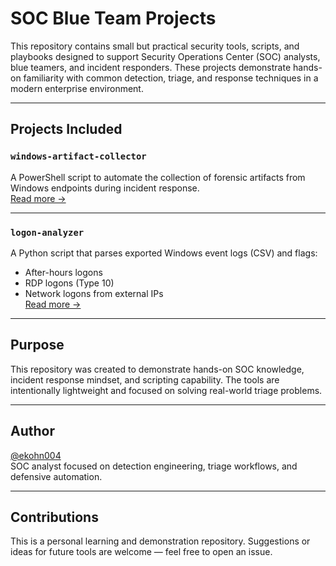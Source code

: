 # SOC Blue Team Projects

This repository contains small but practical security tools, scripts, and playbooks designed to support Security Operations Center (SOC) analysts, blue teamers, and incident responders. These projects demonstrate hands-on familiarity with common detection, triage, and response techniques in a modern enterprise environment.

---

## Projects Included

### `windows-artifact-collector`
A PowerShell script to automate the collection of forensic artifacts from Windows endpoints during incident response.  
[Read more →](windows-artifact-collector/README.md)

---

### `logon-analyzer`
A Python script that parses exported Windows event logs (CSV) and flags:
- After-hours logons
- RDP logons (Type 10)
- Network logons from external IPs  
[Read more →](logon-analyzer/README.md)

---

## Purpose

This repository was created to demonstrate hands-on SOC knowledge, incident response mindset, and scripting capability. The tools are intentionally lightweight and focused on solving real-world triage problems.

---

## Author

[@ekohn004](https://github.com/ekohn004)  
SOC analyst focused on detection engineering, triage workflows, and defensive automation.

---

## Contributions

This is a personal learning and demonstration repository. Suggestions or ideas for future tools are welcome — feel free to open an issue.
